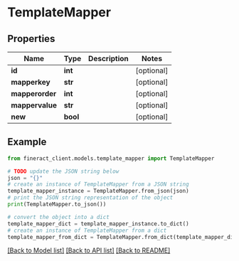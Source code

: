 # TemplateMapper


## Properties

Name | Type | Description | Notes
------------ | ------------- | ------------- | -------------
**id** | **int** |  | [optional] 
**mapperkey** | **str** |  | [optional] 
**mapperorder** | **int** |  | [optional] 
**mappervalue** | **str** |  | [optional] 
**new** | **bool** |  | [optional] 

## Example

```python
from fineract_client.models.template_mapper import TemplateMapper

# TODO update the JSON string below
json = "{}"
# create an instance of TemplateMapper from a JSON string
template_mapper_instance = TemplateMapper.from_json(json)
# print the JSON string representation of the object
print(TemplateMapper.to_json())

# convert the object into a dict
template_mapper_dict = template_mapper_instance.to_dict()
# create an instance of TemplateMapper from a dict
template_mapper_from_dict = TemplateMapper.from_dict(template_mapper_dict)
```
[[Back to Model list]](../README.md#documentation-for-models) [[Back to API list]](../README.md#documentation-for-api-endpoints) [[Back to README]](../README.md)



